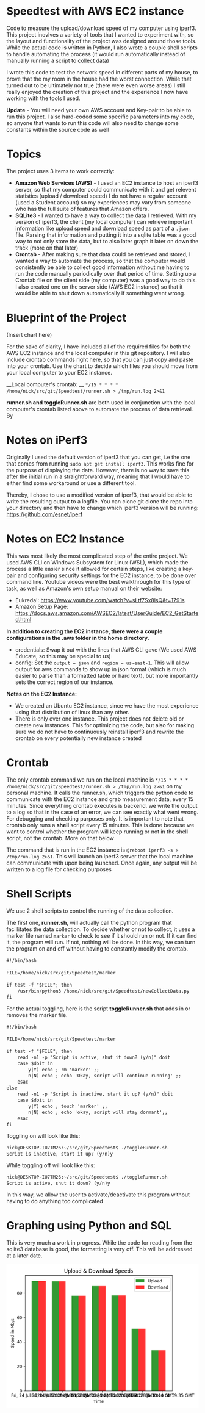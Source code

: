 # Speedtest with AWS EC2 instance
Code to measure the upload/download speed of my computer using iperf3. This project inovlves a variety of tools that I wanted to experiment with, so the layout and functionality of the project was designed around those tools. While the actual code is written in Python, I also wrote a couple shell scripts to handle automating the process (it would run automatically instead of manually running a script to collect data)

I wrote this code to test the network speed in different parts of my house, to prove that the my room in the house had the worst connection. While that turned out to be ultimately not true (there were even worse areas) I still really enjoyed the creation of this project and the experience I now have working with the tools I used.

__Update__ - You will need your own AWS account and Key-pair to be able to run this project. I also hard-coded some specific parameters into my code, so anyone that wants to run this code will also need to change some constants within the source code as well

# Topics
The project uses 3 items to work correctly:
* __Amazon Web Services (AWS)__ - I used an EC2 instance to host an iperf3 server, so that my computer could communicate with it and get relevent statistics (upload / download speed) I do not have a regular account (used a Student account) so my experiences may vary from someone who has the full suite of features that Amazon offers.
* __SQLite3__ - I wanted to have a way to collect the data I retrieved. With my version of iperf3, the client (my local computer) can retrieve important information like upload speed and download speed as part of a `.json` file. Parsing that information and putting it into a sqlite table was a good way to not only store the data, but to also later graph it later on down the track (more on that later)
* __Crontab__ - After making sure that data could be retrieved and stored, I wanted a way to automate the process, so that the computer would consistently be able to collect good information without me having to run the code manually periodically over that period of time. Setting up a Crontab file on the client side (my computer) was a good way to do this. I also created one on the server side (AWS EC2 instance) so that it would be able to shut down automatically if something went wrong. 

# Blueprint of the Project

(Insert chart here)

For the sake of clarity, I have included all of the required files for both the AWS EC2 instance and the local computer in this git repository. I will also include crontab commands right here, so that you can just copy and paste into your crontab. Use the chart to decide which files you should move from your local computer to your EC2 instance. 

__Local computer's crontab: __ `*/15 * * * * /home/nick/src/git/Speedtest/runner.sh > /tmp/run.log 2>&1`

__runner.sh and toggleRunner.sh__ are both used in conjunction with the local computer's crontab listed above to automate the process of data retrieval. By

# Notes on iPerf3
Originally I used the default version of iperf3 that you can get, i.e the one that comes from running `sudo apt get install iperf3`. This works fine for the purpose of displaying the data. However, there is no way to save this after the initial run in a straightforward way, meaning that I would have to either find some workaround or use a different tool. 

Thereby, I chose to use a modified version of iperf3, that would be able to write the resulting output to a logfile. You can clone git clone the repo into your directory and then have to change which iperf3 version will be running: https://github.com/esnet/iperf

# Notes on EC2 Instance
This was most likely the most complicated step of the entire project. We used AWS CLI on Windows Subsystem for Linux (WSL), which made the process a little easier since it allowed for certain steps, like creating a key-pair and configuring security settings for the EC2 instance, to be done over command line. Youtube videos were the best walkthrough for this type of task, as well as Amazon's own setup manual on their website:
* Eukreda!: https://www.youtube.com/watch?v=sLtf7Sx8lsQ&t=1791s
* Amazon Setup Page: https://docs.aws.amazon.com/AWSEC2/latest/UserGuide/EC2_GetStarted.html

__In addition to creating the EC2 instance, there were a couple configurations in the .aws folder in the home directory.__ 
* credentials: Swap it out with the lines that AWS CLI gave (We used AWS Educate, so this may be special to us)
* config: Set the `output = json` and `region = us-east-1`. This will allow output for aws commands to show up in json format (which is much easier to parse than a formatted table or hard text), but more importantly sets the correct region of our instance. 

__Notes on the EC2 Instance:__
* We created an Ubuntu EC2 instance, since we have the most experience using that distribution of linux than any other. 
* There is only ever one instance. This project does not delete old or create new instances. This for optimizing the code, but also for making sure we do not have to continuously reinstall iperf3 and rewrite the crontab on every potentially new instance created

# Crontab
The only crontab command we run on the local machine is `*/15 * * * * /home/nick/src/git/Speedtest/runner.sh > /tmp/run.log 2>&1` on my personal machine. It calls the runner.sh, which triggers the python code to communicate with the EC2 instance and grab measurement data, every 15 minutes. Since everything crontab executes is backend, we write the output to a log so that in the case of an error, we can see exactly what went wrong. For debugging and checking purposes only. It is important to note that crontab only runs a __shell__ script every 15 minutes. This is done because we want to control whether the program will keep running or not in the shell script, not the crontab. More on that below 

The command that is run in the EC2 instance is `@reboot iperf3 -s > /tmp/run.log 2>&1`. This will launch an iperf3 server that the local machine can communicate with upon being launched. Once again, any output will be written to a log file for checking purposes

# Shell Scripts
We use 2 shell scripts to control the running of the data collection. 

The first one, __runner.sh__, will actually call the python program that facillitates the data collection. To decide whether or not to collect, it uses a marker file named `marker` to check to see if it should run or not. If it can find it, the program will run. If not, nothing will be done. In this way, we can turn the program on and off without having to constantly modify the crontab. 
```
#!/bin/bash

FILE=/home/nick/src/git/Speedtest/marker

if test -f "$FILE"; then
    /usr/bin/python3 /home/nick/src/git/Speedtest/newCollectData.py
fi
```
For the actual toggling, here is the script __toggleRunner.sh__ that adds in or removes the marker file. 
```
#!/bin/bash

FILE=/home/nick/src/git/Speedtest/marker

if test -f "$FILE"; then
    read -n1 -p "Script is active, shut it down? (y/n)" doit
    case $doit in
        y|Y) echo ; rm 'marker' ;;
        n|N) echo ; echo 'Okay, script will continue running' ;;
    esac
else
    read -n1 -p "Script is inactive, start it up? (y/n)" doit
    case $doit in
        y|Y) echo ; touch 'marker' ;;
        n|N) echo ; echo 'okay, script will stay dormant';;
    esac
fi
```
Toggling on will look like this:
```
nick@DESKTOP-IU7TM26:~/src/git/Speedtest$ ./toggleRunner.sh
Script is inactive, start it up? (y/n)y
```
While toggling off will look like this:
```
nick@DESKTOP-IU7TM26:~/src/git/Speedtest$ ./toggleRunner.sh
Script is active, shut it down? (y/n)y
```
In this way, we allow the user to activate/deactivate this program without having to do anything too complicated

# Graphing using Python and SQL
This is very much a work in progress. While the code for reading from the sqlite3 database is good, the formatting is very off. This will be addressed at a later date.

![1](https://github.com/jazhang1999/Speedtest/blob/master/Figures/Figure1.png?raw=true)
